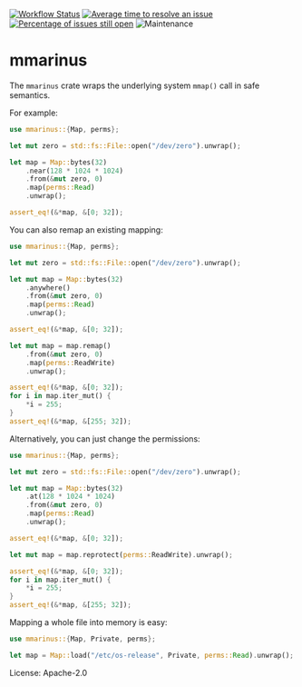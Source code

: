 [![Workflow Status](https://github.com/enarx/mmarinus/workflows/test/badge.svg)](https://github.com/enarx/mmarinus/actions?query=workflow%3A%22test%22)
[![Average time to resolve an issue](https://isitmaintained.com/badge/resolution/enarx/mmarinus.svg)](https://isitmaintained.com/project/enarx/mmarinus "Average time to resolve an issue")
[![Percentage of issues still open](https://isitmaintained.com/badge/open/enarx/mmarinus.svg)](https://isitmaintained.com/project/enarx/mmarinus "Percentage of issues still open")
![Maintenance](https://img.shields.io/badge/maintenance-activly--developed-brightgreen.svg)

# mmarinus

The `mmarinus` crate wraps the underlying system `mmap()` call in safe semantics.

For example:

```rust
use mmarinus::{Map, perms};

let mut zero = std::fs::File::open("/dev/zero").unwrap();

let map = Map::bytes(32)
    .near(128 * 1024 * 1024)
    .from(&mut zero, 0)
    .map(perms::Read)
    .unwrap();

assert_eq!(&*map, &[0; 32]);
```

You can also remap an existing mapping:

```rust
use mmarinus::{Map, perms};

let mut zero = std::fs::File::open("/dev/zero").unwrap();

let mut map = Map::bytes(32)
    .anywhere()
    .from(&mut zero, 0)
    .map(perms::Read)
    .unwrap();

assert_eq!(&*map, &[0; 32]);

let mut map = map.remap()
    .from(&mut zero, 0)
    .map(perms::ReadWrite)
    .unwrap();

assert_eq!(&*map, &[0; 32]);
for i in map.iter_mut() {
    *i = 255;
}
assert_eq!(&*map, &[255; 32]);
```

Alternatively, you can just change the permissions:

```rust
use mmarinus::{Map, perms};

let mut zero = std::fs::File::open("/dev/zero").unwrap();

let mut map = Map::bytes(32)
    .at(128 * 1024 * 1024)
    .from(&mut zero, 0)
    .map(perms::Read)
    .unwrap();

assert_eq!(&*map, &[0; 32]);

let mut map = map.reprotect(perms::ReadWrite).unwrap();

assert_eq!(&*map, &[0; 32]);
for i in map.iter_mut() {
    *i = 255;
}
assert_eq!(&*map, &[255; 32]);
```

Mapping a whole file into memory is easy:

```rust
use mmarinus::{Map, Private, perms};

let map = Map::load("/etc/os-release", Private, perms::Read).unwrap();
```

License: Apache-2.0
